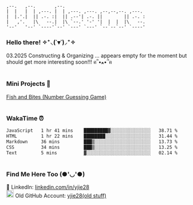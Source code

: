 ```
,--.   ,--.       ,--.                               
|  |   |  | ,---. |  | ,---. ,---. ,--,--,--. ,---.  
|  |.'.|  || .-. :|  || .--'| .-. ||        || .-. : 
|   ,'.   |\   --.|  |\ `--.' '-' '|  |  |  |\   --. 
'--'   '--' `----'`--' `---' `---' `--`--`--' `----' 
```
### Hello there! ✧⁺⸜(˙▾˙)⸝⁺✧

03.2025
Constructing & Organizing ... appears empty for the moment but should get more interesting soon!!! ฅ՞•ﻌ•՞ฅ 

<!-- ### ꧁ Project Demos ꧂ -->
<!-- 🦊 __Full Stack / Front End:__ <br /> -->
<!-- [PKMN Center Online](https://pkmn-centerol.herokuapp.com/) <br /> -->
<!-- [Face Recognition Brain](https://facerecog-brn.herokuapp.com) -->

#

### Mini Projects 🍓 <br />
[Fish and Bites (Number Guessing Game)](https://yjie28.github.io/fish-and-bite/)

<!-- <p align="left"> -->
<!-- <img src="https://raw.githubusercontent.com/devicons/devicon/master/icons/react/react-original-wordmark.svg" alt="react" width="50" height="50" /> -->
<!-- <img src="https://raw.githubusercontent.com/devicons/devicon/master/icons/javascript/javascript-original.svg" alt="javascript" width="50" height="50" /> -->
<!-- <img src="https://raw.githubusercontent.com/devicons/devicon/master/icons/ruby/ruby-original.svg" alt="ruby" width="50" height="50" />  -->
<!-- </p> -->

#

### WakaTime ⏰

<!--START_SECTION:waka-->

```txt
JavaScript   1 hr 41 mins    █████████▓░░░░░░░░░░░░░░░   38.71 %
HTML         1 hr 22 mins    ████████░░░░░░░░░░░░░░░░░   31.44 %
Markdown     36 mins         ███▒░░░░░░░░░░░░░░░░░░░░░   13.73 %
CSS          34 mins         ███▒░░░░░░░░░░░░░░░░░░░░░   13.25 %
Text         5 mins          ▓░░░░░░░░░░░░░░░░░░░░░░░░   02.14 %
```

<!--END_SECTION:waka-->

  
<!-- <a href="https://linkedin.com/in/yjie28"> -->
<!--  <img src="https://img.shields.io/badge/linkedin-%230077B5.svg?&style=for-the-badge&logo=linkedin&logoColor=white"> -->
<!-- </a> -->

#

### Find Me Here Too (●'◡'●)
💼 LinkedIn: [linkedin.com/in/yjie28](https://www.linkedin.com/in/yjie28/) <br />
<img src="https://cdn.jsdelivr.net/gh/devicons/devicon@latest/icons/github/github-original.svg" alt="react" width="20" height="20" /> Old GitHub Account: [yjie28(old stuff)](https://www.github.com/yjie28)
